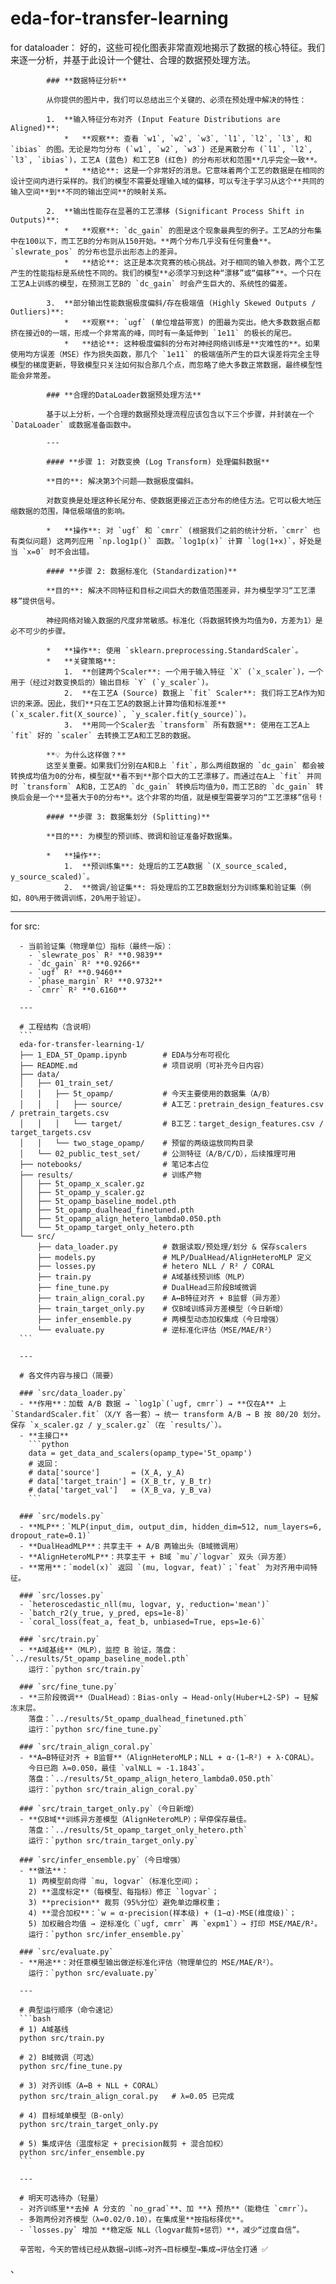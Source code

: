 # eda-for-transfer-learning
for dataloader：
  好的，这些可视化图表非常直观地揭示了数据的核心特征。我们来逐一分析，并基于此设计一个健壮、合理的数据预处理方法。

            ### **数据特征分析**
            
            从你提供的图片中，我们可以总结出三个关键的、必须在预处理中解决的特性：
            
            1.  **输入特征分布对齐 (Input Feature Distributions are Aligned)**:
                *   **观察**: 查看 `w1`, `w2`, `w3`, `l1`, `l2`, `l3`, 和 `ibias` 的图。无论是均匀分布 (`w1`, `w2`, `w3`) 还是离散分布 (`l1`, `l2`, `l3`, `ibias`)，工艺A (蓝色) 和工艺B (红色) 的分布形状和范围**几乎完全一致**。
                *   **结论**: 这是一个非常好的消息。它意味着两个工艺的数据是在相同的设计空间内进行采样的。我们的模型不需要处理输入域的偏移，可以专注于学习从这个**共同的输入空间**到**不同的输出空间**的映射关系。
            
            2.  **输出性能存在显著的工艺漂移 (Significant Process Shift in Outputs)**:
                *   **观察**: `dc_gain` 的图是这个现象最典型的例子。工艺A的分布集中在100以下，而工艺B的分布则从150开始。**两个分布几乎没有任何重叠**。`slewrate_pos` 的分布也显示出形态上的差异。
                *   **结论**: 这正是本次竞赛的核心挑战。对于相同的输入参数，两个工艺产生的性能指标是系统性不同的。我们的模型**必须学习到这种“漂移”或“偏移”**。一个只在工艺A上训练的模型，在预测工艺B的 `dc_gain` 时会产生巨大的、系统性的偏差。
            
            3.  **部分输出性能数据极度偏斜/存在极端值 (Highly Skewed Outputs / Outliers)**:
                *   **观察**: `ugf` (单位增益带宽) 的图最为突出。绝大多数数据点都挤在接近0的一端，形成一个非常高的峰，同时有一条延伸到 `1e11` 的极长的尾巴。
                *   **结论**: 这种极度偏斜的分布对神经网络训练是**灾难性的**。如果使用均方误差（MSE）作为损失函数，那几个 `1e11` 的极端值所产生的巨大误差将完全主导模型的梯度更新，导致模型只关注如何拟合那几个点，而忽略了绝大多数正常数据，最终模型性能会非常差。
            
            ### **合理的DataLoader数据预处理方法**
            
            基于以上分析，一个合理的数据预处理流程应该包含以下三个步骤，并封装在一个 `DataLoader` 或数据准备函数中。
            
            ---
            
            #### **步骤 1: 对数变换 (Log Transform) 处理偏斜数据**
            
            **目的**: 解决第3个问题——数据极度偏斜。
            
            对数变换是处理这种长尾分布、使数据更接近正态分布的绝佳方法。它可以极大地压缩数据的范围，降低极端值的影响。
            
            *   **操作**: 对 `ugf` 和 `cmrr` (根据我们之前的统计分析，`cmrr` 也有类似问题) 这两列应用 `np.log1p()` 函数。`log1p(x)` 计算 `log(1+x)`，好处是当 `x=0` 时不会出错。
            
            #### **步骤 2: 数据标准化 (Standardization)**
            
            **目的**: 解决不同特征和目标之间巨大的数值范围差异，并为模型学习“工艺漂移”提供信号。
            
            神经网络对输入数据的尺度非常敏感。标准化（将数据转换为均值为0，方差为1）是必不可少的步骤。
            
            *   **操作**: 使用 `sklearn.preprocessing.StandardScaler`。
            *   **关键策略**:
                1.  **创建两个Scaler**: 一个用于输入特征 `X` (`x_scaler`)，一个用于（经过对数变换后的）输出目标 `Y` (`y_scaler`)。
                2.  **在工艺A (Source) 数据上 `fit` Scaler**: 我们将工艺A作为知识的来源。因此，我们**只在工艺A的数据上计算均值和标准差** (`x_scaler.fit(X_source)`, `y_scaler.fit(y_source)`)。
                3.  **用同一个Scaler去 `transform` 所有数据**: 使用在工艺A上 `fit` 好的 `scaler` 去转换工艺A和工艺B的数据。
            
            **💡 为什么这样做？**
            这至关重要。如果我们分别在A和B上 `fit`，那么两组数据的 `dc_gain` 都会被转换成均值为0的分布，模型就**看不到**那个巨大的工艺漂移了。而通过在A上 `fit` 并同时 `transform` A和B，工艺A的 `dc_gain` 转换后均值为0，而工艺B的 `dc_gain` 转换后会是一个**显著大于0的分布**。这个非零的均值，就是模型需要学习的“工艺漂移”信号！
            
            #### **步骤 3: 数据集划分 (Splitting)**
            
            **目的**: 为模型的预训练、微调和验证准备好数据集。
            
            *   **操作**:
                1.  **预训练集**: 处理后的工艺A数据 `(X_source_scaled, y_source_scaled)`。
                2.  **微调/验证集**: 将处理后的工艺B数据划分为训练集和验证集（例如，80%用于微调训练，20%用于验证）。

---
for src:
    <think>


      - 当前验证集（物理单位）指标（最终一版）：  
        - `slewrate_pos` R² **0.9839**  
        - `dc_gain` R² **0.9266**  
        - `ugf` R² **0.9460**  
        - `phase_margin` R² **0.9732**  
        - `cmrr` R² **0.6160**
      
      ---
      
      # 工程结构（含说明）
      ```
      eda-for-transfer-learning-1/
      ├── 1_EDA_5T_Opamp.ipynb        # EDA与分布可视化
      ├── README.md                   # 项目说明（可补充今日内容）
      ├── data/
      │   ├── 01_train_set/
      │   │   ├── 5t_opamp/           # 今天主要使用的数据集（A/B）
      │   │   │   ├── source/         # A工艺：pretrain_design_features.csv / pretrain_targets.csv
      │   │   │   └── target/         # B工艺：target_design_features.csv / target_targets.csv
      │   │   └── two_stage_opamp/    # 预留的两级运放同构目录
      │   └── 02_public_test_set/     # 公测特征（A/B/C/D），后续推理可用
      ├── notebooks/                  # 笔记本占位
      ├── results/                    # 训练产物
      │   ├── 5t_opamp_x_scaler.gz
      │   ├── 5t_opamp_y_scaler.gz
      │   ├── 5t_opamp_baseline_model.pth
      │   ├── 5t_opamp_dualhead_finetuned.pth
      │   ├── 5t_opamp_align_hetero_lambda0.050.pth
      │   └── 5t_opamp_target_only_hetero.pth
      └── src/
          ├── data_loader.py          # 数据读取/预处理/划分 & 保存scalers
          ├── models.py               # MLP/DualHead/AlignHeteroMLP 定义
          ├── losses.py               # hetero NLL / R² / CORAL
          ├── train.py                # A域基线预训练（MLP）
          ├── fine_tune.py            # DualHead三阶段B域微调
          ├── train_align_coral.py    # A↔B特征对齐 + B监督（异方差）
          ├── train_target_only.py    # 仅B域训练异方差模型（今日新增）
          ├── infer_ensemble.py       # 两模型动态加权集成（今日增强）
          └── evaluate.py             # 逆标准化评估（MSE/MAE/R²）
      ```
      
      ---
      
      # 各文件内容与接口（简要）
      
      ### `src/data_loader.py`
      - **作用**：加载 A/B 数据 → `log1p`(`ugf, cmrr`) → **仅在A** 上 `StandardScaler.fit`（X/Y 各一套）→ 统一 transform A/B → B 按 80/20 划分。保存 `x_scaler.gz / y_scaler.gz`（在 `results/`）。
      - **主接口**
        ```python
        data = get_data_and_scalers(opamp_type='5t_opamp')
        # 返回：
        # data['source']       = (X_A, y_A)
        # data['target_train'] = (X_B_tr, y_B_tr)
        # data['target_val']   = (X_B_va, y_B_va)
        ```
      
      ### `src/models.py`
      - **MLP**：`MLP(input_dim, output_dim, hidden_dim=512, num_layers=6, dropout_rate=0.1)`
      - **DualHeadMLP**：共享主干 + A/B 两输出头（B域微调用）
      - **AlignHeteroMLP**：共享主干 + B域 `mu`/`logvar` 双头（异方差）
      - **常用**：`model(x)` 返回 `(mu, logvar, feat)`；`feat` 为对齐用中间特征。
      
      ### `src/losses.py`
      - `heteroscedastic_nll(mu, logvar, y, reduction='mean')`
      - `batch_r2(y_true, y_pred, eps=1e-8)`
      - `coral_loss(feat_a, feat_b, unbiased=True, eps=1e-6)`
      
      ### `src/train.py`
      - **A域基线**（MLP），监控 B 验证，落盘：`../results/5t_opamp_baseline_model.pth`  
        运行：`python src/train.py`
      
      ### `src/fine_tune.py`
      - **三阶段微调**（DualHead）：Bias-only → Head-only(Huber+L2-SP) → 轻解冻末层。  
        落盘：`../results/5t_opamp_dualhead_finetuned.pth`  
        运行：`python src/fine_tune.py`
      
      ### `src/train_align_coral.py`
      - **A↔B特征对齐 + B监督**（AlignHeteroMLP；NLL + α·(1−R²) + λ·CORAL）。  
        今日已跑 λ=0.050，最佳 `valNLL ≈ -1.1843`。  
        落盘：`../results/5t_opamp_align_hetero_lambda0.050.pth`  
        运行：`python src/train_align_coral.py`
      
      ### `src/train_target_only.py`（今日新增）
      - **仅B域**训练异方差模型（AlignHeteroMLP）；早停保存最佳。  
        落盘：`../results/5t_opamp_target_only_hetero.pth`  
        运行：`python src/train_target_only.py`
      
      ### `src/infer_ensemble.py`（今日增强）
      - **做法**：  
        1) 两模型前向得 `mu, logvar`（标准化空间）；  
        2) **温度标定**（每模型、每指标）修正 `logvar`；  
        3) **precision** 裁剪（95%分位）避免单边爆权重；  
        4) **混合加权**：`w = α·precision(样本级) + (1−α)·MSE(维度级)`；  
        5) 加权融合均值 → 逆标准化（`ugf, cmrr` 再 `expm1`）→ 打印 MSE/MAE/R²。  
        运行：`python src/infer_ensemble.py`
      
      ### `src/evaluate.py`
      - **用途**：对任意模型输出做逆标准化评估（物理单位的 MSE/MAE/R²）。  
        运行：`python src/evaluate.py`
      
      ---
      
      # 典型运行顺序（命令速记）
      ```bash
      # 1) A域基线
      python src/train.py
      
      # 2) B域微调（可选）
      python src/fine_tune.py
      
      # 3) 对齐训练（A↔B + NLL + CORAL）
      python src/train_align_coral.py   # λ=0.05 已完成
      
      # 4) 目标域单模型（B-only）
      python src/train_target_only.py
      
      # 5) 集成评估（温度标定 + precision裁剪 + 混合加权）
      python src/infer_ensemble.py
      ```
      
      ---
      
      # 明天可选待办（轻量）
      - 对齐训练里**去掉 A 分支的 `no_grad`**、加 **λ 预热**（能稳住 `cmrr`）。  
      - 多跑两份对齐模型（λ=0.02/0.10），在集成里**按指标择优**。  
      - `losses.py` 增加 **稳定版 NLL（logvar裁剪+惩罚）**，减少“过度自信”。
      
      辛苦啦，今天的管线已经从数据→训练→对齐→目标模型→集成→评估全打通 ✅
、
